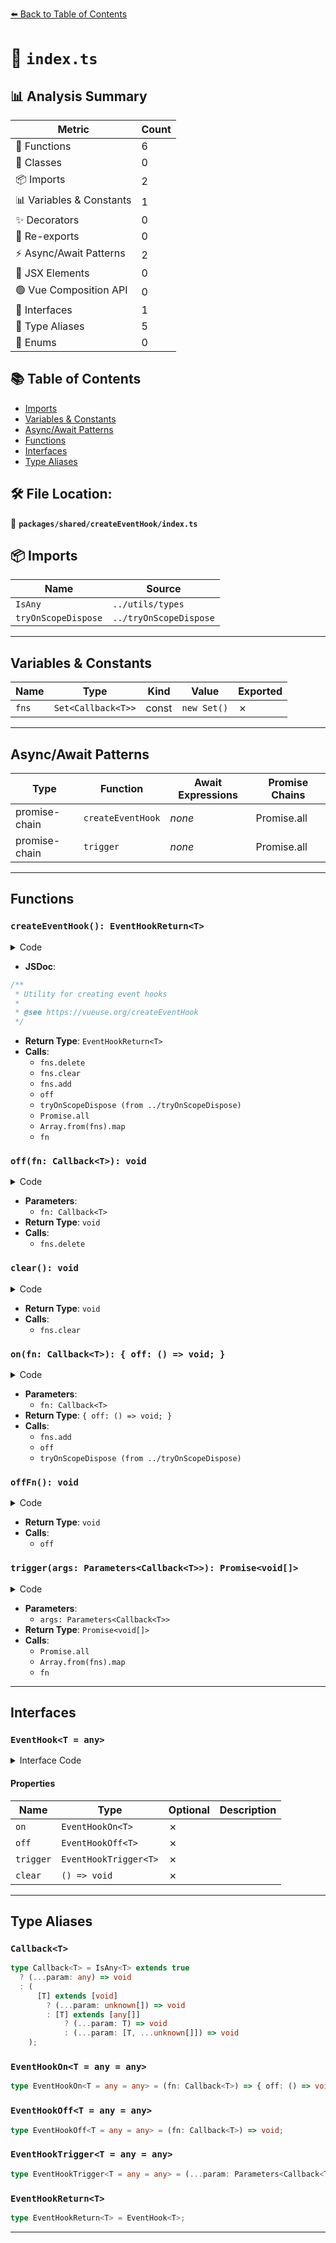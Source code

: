 [⬅️ Back to Table of Contents](../../../index.md)

# 📄 `index.ts`

## 📊 Analysis Summary

| Metric | Count |
|--------|-------|
| 🔧 Functions | 6 |
| 🧱 Classes | 0 |
| 📦 Imports | 2 |
| 📊 Variables & Constants | 1 |
| ✨ Decorators | 0 |
| 🔄 Re-exports | 0 |
| ⚡ Async/Await Patterns | 2 |
| 💠 JSX Elements | 0 |
| 🟢 Vue Composition API | 0 |
| 📐 Interfaces | 1 |
| 📑 Type Aliases | 5 |
| 🎯 Enums | 0 |

## 📚 Table of Contents

- [Imports](#imports)
- [Variables & Constants](#variables-constants)
- [Async/Await Patterns](#asyncawait-patterns)
- [Functions](#functions)
- [Interfaces](#interfaces)
- [Type Aliases](#type-aliases)

## 🛠️ File Location:
📂 **`packages/shared/createEventHook/index.ts`**

## 📦 Imports

| Name | Source |
|------|--------|
| `IsAny` | `../utils/types` |
| `tryOnScopeDispose` | `../tryOnScopeDispose` |


---

## Variables & Constants

| Name | Type | Kind | Value | Exported |
|------|------|------|-------|----------|
| `fns` | `Set<Callback<T>>` | const | `new Set()` | ✗ |


---

## Async/Await Patterns

| Type | Function | Await Expressions | Promise Chains |
|------|----------|-------------------|----------------|
| promise-chain | `createEventHook` | *none* | Promise.all |
| promise-chain | `trigger` | *none* | Promise.all |


---

## Functions

### `createEventHook(): EventHookReturn<T>`

<details><summary>Code</summary>

```ts
export function createEventHook<T = any>(): EventHookReturn<T> {
  const fns: Set<Callback<T>> = new Set()

  const off = (fn: Callback<T>) => {
    fns.delete(fn)
  }

  const clear = () => {
    fns.clear()
  }

  const on = (fn: Callback<T>) => {
    fns.add(fn)
    const offFn = () => off(fn)

    tryOnScopeDispose(offFn)

    return {
      off: offFn,
    }
  }

  const trigger: EventHookTrigger<T> = (...args) => {
    return Promise.all(Array.from(fns).map(fn => fn(...args)))
  }

  return {
    on,
    off,
    trigger,
    clear,
  }
}
```
</details>

- **JSDoc**:
```ts
/**
 * Utility for creating event hooks
 *
 * @see https://vueuse.org/createEventHook
 */
```

- **Return Type**: `EventHookReturn<T>`
- **Calls**:
  - `fns.delete`
  - `fns.clear`
  - `fns.add`
  - `off`
  - `tryOnScopeDispose (from ../tryOnScopeDispose)`
  - `Promise.all`
  - `Array.from(fns).map`
  - `fn`
### `off(fn: Callback<T>): void`

<details><summary>Code</summary>

```ts
(fn: Callback<T>) => {
    fns.delete(fn)
  }
```
</details>

- **Parameters**:
  - `fn: Callback<T>`
- **Return Type**: `void`
- **Calls**:
  - `fns.delete`
### `clear(): void`

<details><summary>Code</summary>

```ts
() => {
    fns.clear()
  }
```
</details>

- **Return Type**: `void`
- **Calls**:
  - `fns.clear`
### `on(fn: Callback<T>): { off: () => void; }`

<details><summary>Code</summary>

```ts
(fn: Callback<T>) => {
    fns.add(fn)
    const offFn = () => off(fn)

    tryOnScopeDispose(offFn)

    return {
      off: offFn,
    }
  }
```
</details>

- **Parameters**:
  - `fn: Callback<T>`
- **Return Type**: `{ off: () => void; }`
- **Calls**:
  - `fns.add`
  - `off`
  - `tryOnScopeDispose (from ../tryOnScopeDispose)`
### `offFn(): void`

<details><summary>Code</summary>

```ts
() => off(fn)
```
</details>

- **Return Type**: `void`
- **Calls**:
  - `off`
### `trigger(args: Parameters<Callback<T>>): Promise<void[]>`

<details><summary>Code</summary>

```ts
(...args) => {
    return Promise.all(Array.from(fns).map(fn => fn(...args)))
  }
```
</details>

- **Parameters**:
  - `args: Parameters<Callback<T>>`
- **Return Type**: `Promise<void[]>`
- **Calls**:
  - `Promise.all`
  - `Array.from(fns).map`
  - `fn`

---

## Interfaces

### `EventHook<T = any>`

<details><summary>Interface Code</summary>

```ts
export interface EventHook<T = any> {
  on: EventHookOn<T>
  off: EventHookOff<T>
  trigger: EventHookTrigger<T>
  clear: () => void
}
```
</details>

#### Properties

| Name | Type | Optional | Description |
|------|------|----------|-------------|
| `on` | `EventHookOn<T>` | ✗ |  |
| `off` | `EventHookOff<T>` | ✗ |  |
| `trigger` | `EventHookTrigger<T>` | ✗ |  |
| `clear` | `() => void` | ✗ |  |


---

## Type Aliases

### `Callback<T>`

```ts
type Callback<T> = IsAny<T> extends true
  ? (...param: any) => void
  : (
      [T] extends [void]
        ? (...param: unknown[]) => void
        : [T] extends [any[]]
            ? (...param: T) => void
            : (...param: [T, ...unknown[]]) => void
    );
```

### `EventHookOn<T = any = any>`

```ts
type EventHookOn<T = any = any> = (fn: Callback<T>) => { off: () => void };
```

### `EventHookOff<T = any = any>`

```ts
type EventHookOff<T = any = any> = (fn: Callback<T>) => void;
```

### `EventHookTrigger<T = any = any>`

```ts
type EventHookTrigger<T = any = any> = (...param: Parameters<Callback<T>>) => Promise<unknown[]>;
```

### `EventHookReturn<T>`

```ts
type EventHookReturn<T> = EventHook<T>;
```


---
